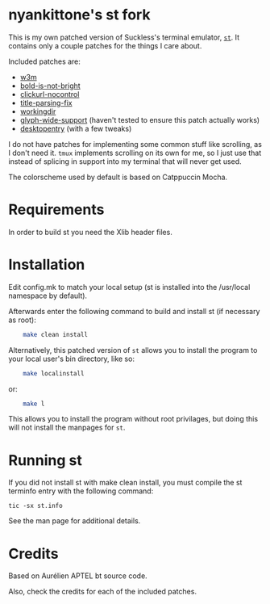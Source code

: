 # nyankittone's st fork
This is my own patched version of Suckless's terminal emulator, [`st`](https://st.suckless.org/).
It contains only a couple patches for the things I care about.

Included patches are:
* [w3m](https://st.suckless.org/patches/w3m/)
* [bold-is-not-bright](https://st.suckless.org/patches/bold-is-not-bright/)
* [clickurl-nocontrol](https://st.suckless.org/patches/clickurl-nocontrol/)
* [title-parsing-fix](https://st.suckless.org/patches/title_parsing_fix/)
* [workingdir](https://st.suckless.org/patches/workingdir/)
* [glyph-wide-support](https://st.suckless.org/patches/glyph_wide_support/) (haven't tested to ensure this patch actually works)
* [desktopentry](https://st.suckless.org/patches/desktopentry/) (with a few tweaks)

I do not have patches for implementing some common stuff like scrolling, as I don't need it. `tmux`
implements scrolling on its own for me, so I just use that instead of splicing in support into my
terminal that will never get used.

The colorscheme used by default is based on Catppuccin Mocha.

# Requirements
In order to build st you need the Xlib header files.

# Installation
Edit config.mk to match your local setup (st is installed into
the /usr/local namespace by default).

Afterwards enter the following command to build and install st (if
necessary as root):

```sh
    make clean install
```

Alternatively, this patched version of `st` allows you to install the program to your local user's
bin directory, like so:

```sh
    make localinstall
```

or:
```sh
    make l
```

This allows you to install the program without root privilages, but doing this will not install
the manpages for `st`.

# Running st
If you did not install st with make clean install, you must compile
the st terminfo entry with the following command:

    tic -sx st.info

See the man page for additional details.

# Credits
Based on Aurélien APTEL <aurelien dot aptel at gmail dot com> bt source code.

Also, check the credits for each of the included patches.

